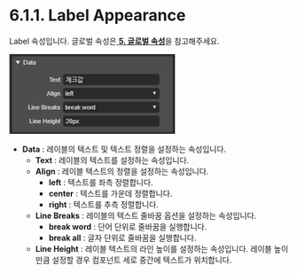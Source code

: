 # 6.1.1. Label Appearance

Label 속성입니다. 글로벌 속성은[ **5. 글로벌 속성**](../../5./)을 참고해주세요.

![](../../.gitbook/assets/label-appearance-data.png)

* **Data** : 레이블의 텍스트 및 텍스트 정렬을 설정하는 속성입니다.
  * **Text** : 레이블의 텍스트를 설정하는 속성입니다.
  * **Align** : 레이블 텍스트의 정렬을 설정하는 속성입니다.
    * **left** : 텍스트를 좌측 정렬합니다.
    * **center** : 텍스트를 가운데 정렬합니다.
    * **right** : 텍스트를 추측 정렬합니다.
  * **Line Breaks** :  레이블의 텍스트 줄바꿈 옵션을 설정하는 속성입니다.
    * **break word** : 단어 단위로 줄바꿈을 실행합니다.
    * **break all** :  글자 단위로 줄바꿈을 실행합니다.
  * **Line Height** :  레이블 텍스트의 라인 높이를 설정하는 속성입니다. 레이블 높이만큼 설정할 경우 컴포넌트 세로 중간에 텍스트가 위치합니다.

